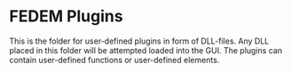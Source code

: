 <!---
  SPDX-FileCopyrightText: 2023 SAP SE

  SPDX-License-Identifier: Apache-2.0

  This file is part of FEDEM - https://openfedem.org
--->

# FEDEM Plugins

This is the folder for user-defined plugins in form of DLL-files.
Any DLL placed in this folder will be attempted loaded into the GUI.
The plugins can contain user-defined functions or user-defined elements.
